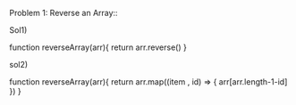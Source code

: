 Problem 1: Reverse an Array::

Sol1)

function reverseArray(arr){
return arr.reverse()
}

sol2)

function reverseArray(arr){
return arr.map((item , id) => {
   arr[arr.length-1-id]
})
}
